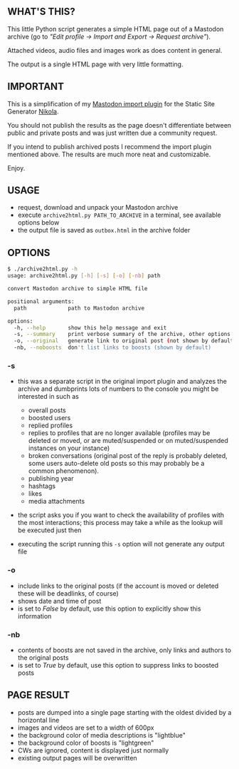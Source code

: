 ## WHAT'S THIS?

This little Python script generates a simple HTML page out of a Mastodon archive (go to *"Edit profile -> Import and Export -> Request archive"*).

Attached videos, audio files and images work as does content in general.

The output is a single HTML page with very little formatting.

## IMPORTANT

This is a simplification of my [Mastodon import plugin](https://github.com/encarsia/import_mastodon) for the Static Site Generator [Nikola](https://getnikola.com). 

You should not publish the results as the page doesn't differentiate between public and private posts and was just written due a community request.

If you intend to publish archived posts I recommend the import plugin mentioned above. The results are much more neat and customizable.

Enjoy.

## USAGE

* request, download and unpack your Mastodon archive
* execute `archive2html.py PATH_TO_ARCHIVE` in a terminal, see available options below
* the output file is saved as `outbox.html` in the archive folder

## OPTIONS
```bash
$ ./archive2html.py -h
usage: archive2html.py [-h] [-s] [-o] [-nb] path

convert Mastodon archive to simple HTML file

positional arguments:
  path             path to Mastodon archive

options:
  -h, --help       show this help message and exit
  -s, --summary    print verbose summary of the archive, other options are ignored
  -o, --original   generate link to original post (not shown by default)
  -nb, --noboosts  don't list links to boosts (shown by default)
```

### -s

* this was a separate script in the original import plugin and analyzes the archive and dumbprints lots of numbers to the console you might be interested in such as
  * overall posts
  * boosted users
  * replied profiles
  * replies to profiles that are no longer available (profiles may be deleted or moved, or are muted/suspended or on muted/suspended instances on your instance)
  * broken conversations (original post of the reply is probably deleted, some users auto-delete old posts so this may probably be a common phenomenon).
  * publishing year
  * hashtags
  * likes
  * media attachments

* the script asks you if you want to check the availability of profiles with the most interactions; this process may take a while as the lookup will be executed just then

* executing the script running this `-s` option will not generate any output file

### -o

* include links to the original posts (if the account is moved or deleted these will be deadlinks, of course)
* shows date and time of post
* is set to *False* by default, use this option to explicitly show this information

### -nb

* contents of boosts are not saved in the archive, only links and authors to the original posts
* is set to *True* by default, use this option to suppress links to boosted posts

## PAGE RESULT
* posts are dumped into a single page starting with the oldest divided by a horizontal line
* images and videos are set to a width of 600px
* the background color of media descriptions is "lightblue"
* the background color of boosts is "lightgreen"
* CWs are ignored, content is displayed just normally
* existing output pages will be overwritten
